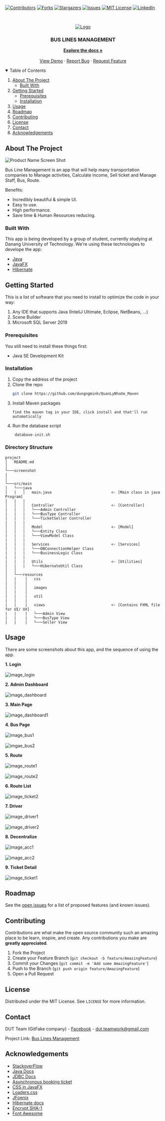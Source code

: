 [![Contributors][contributors-shield]][contributors-url]
[![Forks][forks-shield]][forks-url]
[![Stargazers][stars-shield]][stars-url]
[![Issues][issues-shield]][issues-url]
[![MIT License][license-shield]][license-url]
[![LinkedIn][linkedin-shield]][linkedin-url]



<!-- PROJECT LOGO -->
<br />
<p align="center">
  <a href="https://github.com/othneildrew/Best-README-Template">
    <img src="https://image.freepik.com/free-vector/passengers-waiting-bus-city-queue-town-road-flat-vector-illustration-public-transport-urban-lifestyle_74855-8493.jpg" alt="Logo">
  </a>

  <h3 align="center">BUS LINES MANAGEMENT</h3>

  <p align="center">
    <a href="#"><strong>Explore the docs »</strong></a>
    <br />
    <br />
    <a href="#">View Demo</a>
    ·
    <a href="#">Report Bug</a>
    ·
    <a href="#">Request Feature</a>
  </p>
</p>



<!-- TABLE OF CONTENTS -->
<details open="open">
  <summary>Table of Contents</summary>
  <ol>
    <li>
      <a href="#about-the-project">About The Project</a>
      <ul>
        <li><a href="#built-with">Built With</a></li>
      </ul>
    </li>
    <li>
      <a href="#getting-started">Getting Started</a>
      <ul>
        <li><a href="#prerequisites">Prerequisites</a></li>
        <li><a href="#installation">Installation</a></li>
      </ul>
    </li>
    <li><a href="#usage">Usage</a></li>
    <li><a href="#roadmap">Roadmap</a></li>
    <li><a href="#contributing">Contributing</a></li>
    <li><a href="#license">License</a></li>
    <li><a href="#contact">Contact</a></li>
    <li><a href="#acknowledgements">Acknowledgements</a></li>
  </ol>
</details>



<!-- ABOUT THE PROJECT -->
## About The Project

![Product Name Screen Shot](https://user-images.githubusercontent.com/55595623/117468868-52cff580-af7f-11eb-9db8-ea0f64c5910f.png)

Bus Line Management is an app that will help many transportation companies to Manage activities, Calculate income, Sell ticket and Manage Staff, Bus, Route. 

Benefits:
* Incredibly beautiful & simple UI.
* Easy to use.
* High performance.
* Save time & Human Resources reducing.

### Built With

This app is being developed by a group of student, currently studying at Danang University of Technology. We're using these technologies to develope the app:
* [Java](https://www.java.com/en/)
* [JavaFX](https://openjfx.io/)
* [Hibernate](https://hibernate.org/)



<!-- GETTING STARTED -->
## Getting Started

This is a list of software that you need to install to optimize the code in your way:
  1. Any IDE that supports Java (InteliJ Ultimate, Eclipse, NetBeans, ...)
  2. Scene Builder
  3. Microsoft SQL Server 2019
  

### Prerequisites

You still need to install these things first:
* Java SE Development Kit


### Installation

1. Copy the address of the project
2. Clone the repo
   ```sh
   git clone https://github.com/dungngminh/QuanLyNhaXe_Maven
   ```
3. Install Maven packages
   ```
   find the maven tag in your IDE, click install and that'll run automatically
   ```
4. Run the database script
   ```sh
    database-init.sh
   ```
   
### Directory Structure

```
project
│   README.md
│
└───screenshot
│
│
└───src/main
│   └───java
|   |   |   main.java                           <- [Main class in java Program]
|   |   |
│   │   │   Controller                          <- [Controller]
|   |   |   └───Admin Controller
|   |   |   └───BusType Controller
|   |   |   └───TicketSeller Controller
|   |   |
│   │   │   Model                               <- [Model]
|   |   |   └───Entity Class
|   |   |   └───ViewModel Class
|   |   |
|   |   |   Services                            <- [Services]
|   |   |   └───DBConnectionHelper Class
|   |   |   └───BusinessLogic Class
|   |   |
|   |   |   Utils                               <- [Utilities]
|   |   |   └───HibernateUtil Class
│   │
│   └───resources                 
│   |    │   css
|   |    |
│   |    │   images
|   |    |
|   |    |   util
|   |    |
|   |    |   views                              <- [Contains FXML file for UI/ UX]
|   |    |   └───Admin View
|   |    |   └───BusType View
|   |    |   └───Seller View
```


<!-- USAGE EXAMPLES -->
## Usage

There are some screenshots about this app, and the sequence of using the app.

**1. Login**
    <br/>
    <br/>
    ![image_login](https://github.com/dungngminh/QuanLyNhaXe_Maven/blob/feature/screenshot/login1.jpg)
    
**2. Admin Dashboard**
    <br/>
    <br/>
    ![image_dashboard](https://raw.githubusercontent.com/dungngminh/QuanLyNhaXe_Maven/feature/screenshot/dashboard.png)
 
**3. Main Page**
    <br/>
    <br/>
    ![image_dashboard1](https://github.com/dungngminh/QuanLyNhaXe_Maven/blob/feature/screenshot/ticketseller_dashboard1.jpg)

**4. Bus Page**
    <br/>
    <br/>
    ![image_bus1](https://github.com/dungngminh/QuanLyNhaXe_Maven/blob/feature/screenshot/bus.jpg)
    <br/>
    <br/>
    ![imgae_bus2](https://github.com/dungngminh/QuanLyNhaXe_Maven/blob/feature/screenshot/bus1.jpg)

**5. Route**
    <br/>
    <br/>
    ![image_route1](https://github.com/dungngminh/QuanLyNhaXe_Maven/blob/feature/screenshot/route1.jpg)
    <br/>
    <br/>
    ![image_route2](https://github.com/dungngminh/QuanLyNhaXe_Maven/blob/feature/screenshot/route2.jpg)
    
**6. Route List**
    <br/>
    <br/>
    ![image_ticket2](https://github.com/dungngminh/QuanLyNhaXe_Maven/blob/feature/screenshot/routebydate.jpg)
    
**7. Driver**
    <br/>
    <br/>
    ![image_driver1](https://github.com/dungngminh/QuanLyNhaXe_Maven/blob/feature/screenshot/driver1.jpg)
     <br/>
     <br/>
    ![image_driver2](https://github.com/dungngminh/QuanLyNhaXe_Maven/blob/feature/screenshot/driver2.jpg)

**8. Decentralize**
    <br/>
    <br/>
    ![image_acc1](https://github.com/dungngminh/QuanLyNhaXe_Maven/blob/feature/screenshot/acc1.jpg)
    <br/>
    <br/>
    ![image_acc2](https://github.com/dungngminh/QuanLyNhaXe_Maven/blob/feature/screenshot/acc2.jpg)
    
**9. Ticket Detail**
    <br/>
    <br/>
    ![image_ticket1](https://github.com/dungngminh/QuanLyNhaXe_Maven/blob/feature/screenshot/ticketdetail.jpg)


    
    
    

<!-- ROADMAP -->
## Roadmap

See the [open issues](https://github.com/dungngminh/QuanLyNhaXe_Maven/issues) for a list of proposed features (and known issues).



<!-- CONTRIBUTING -->
## Contributing

Contributions are what make the open source community such an amazing place to be learn, inspire, and create. Any contributions you make are **greatly appreciated**.

1. Fork the Project
2. Create your Feature Branch (`git checkout -b feature/AmazingFeature`)
3. Commit your Changes (`git commit -m 'Add some AmazingFeature'`)
4. Push to the Branch (`git push origin feature/AmazingFeature`)
5. Open a Pull Request



<!-- LICENSE -->
## License

Distributed under the MIT License. See `LICENSE` for more information.



<!-- CONTACT -->
## Contact

DUT Team (GitFake company) - [Facebook](https://facebook.com/thinhquocle1002) - dut.teamwork@gmail.com

Project Link: [Bus Lines Management](https://github.com/dungngminh/QuanLyNhaXe_Maven)



<!-- ACKNOWLEDGEMENTS -->
## Acknowledgements
* [StackoverFlow](https://www.webpagefx.com/tools/emoji-cheat-sheet)
* [Java Docs](https://shields.io)
* [JDBC Docs](https://choosealicense.com)
* [Asynchronous booking ticket](https://pages.github.com)
* [CSS in JavaFX](https://daneden.github.io/animate.css)
* [Loaders.css](https://connoratherton.com/loaders)
* [JFoenix](https://kenwheeler.github.io/slick)
* [Hibernate docs](https://github.com/cferdinandi/smooth-scroll)
* [Encrypt SHA-1](http://jvectormap.com)
* [Font Awesome](https://fontawesome.com)





<!-- MARKDOWN LINKS & IMAGES -->
<!-- https://www.markdownguide.org/basic-syntax/#reference-style-links -->
[contributors-shield]: https://img.shields.io/badge/CONTRIBUTORS-_4_-brightgreen?style=for-the-badge
[contributors-url]: https://github.com/dungngminh/QuanLyNhaXe_Maven/graphs/contributors
[forks-shield]: https://img.shields.io/badge/FORKS-_1_-blue?style=for-the-badge
[forks-url]: https://github.com/dungngminh/QuanLyNhaXe_Maven/network/members
[stars-shield]: https://img.shields.io/badge/STARS-_3_-blue?style=for-the-badge
[stars-url]: https://github.com/dungngminh/QuanLyNhaXe_Maven/stargazers
[issues-shield]: https://img.shields.io/badge/ISSUES-_2%20closed_-blue?style=for-the-badge
[issues-url]: https://github.com/dungngminh/QuanLyNhaXe_Maven/issues
[license-shield]: https://img.shields.io/github/license/othneildrew/Best-README-Template.svg?style=for-the-badge
[license-url]: https://github.com/dungngminh/QuanLyNhaXe_Maven/blob/master/LICENSE.txt
[linkedin-shield]: https://img.shields.io/badge/-LinkedIn-black.svg?style=for-the-badge&logo=linkedin&colorB=555
[linkedin-url]: https://www.linkedin.com/in/le-quoc-thinh-307b47186/
[product-screenshot]: images/screenshot.png
